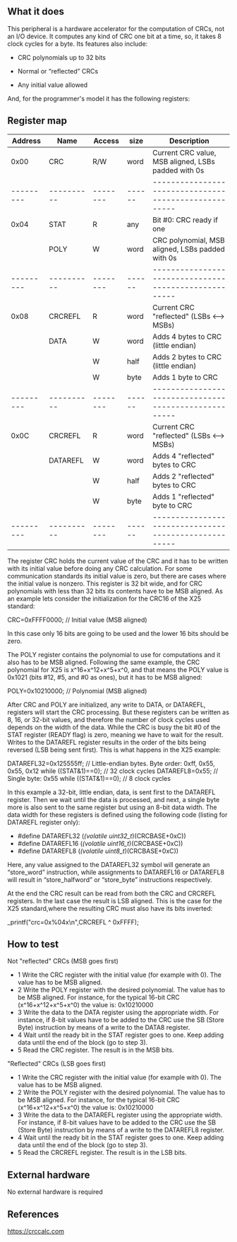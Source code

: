 <!---

This file is used to generate your project datasheet. Please fill in the information below and delete any unused
sections.

You can also include images in this folder and reference them in the markdown. Each image must be less than
512 kb in size, and the combined size of all images must be less than 1 MB.
-->

## What it does

This peripheral is a hardware accelerator for the computation of CRCs, not an I/O device. It computes any kind
 of CRC one bit at a time, so, it takes 8 clock cycles for a byte. Its features also include:

- CRC polynomials up to 32 bits

- Normal or “reflected” CRCs

- Any initial value allowed

And, for the programmer's model it has the following registers:

## Register map

| Address | Name     | Access | size | Description                                         |
|---------|----------|--------|------|-----------------------------------------------------|
| 0x00    | CRC      |  R/W   | word | Current CRC value, MSB aligned, LSBs padded with 0s |
|---------|----------|--------|------|-----------------------------------------------------|
| 0x04    | STAT     |   R    | any  | Bit #0: CRC ready if one                            |
|         | POLY     |   W    | word | CRC polynomial, MSB aligned, LSBs padded with 0s    |
|---------|----------|--------|------|-----------------------------------------------------|
| 0x08    | CRCREFL  |   R    | word | Current CRC "reflected" (LSBs <--> MSBs)            |
|         | DATA     |   W    | word | Adds 4 bytes to CRC (little endian)                 |
|         |          |   W    | half | Adds 2 bytes to CRC (little endian)                 |
|         |          |   W    | byte | Adds 1 byte to CRC                                  |
|---------|----------|--------|------|-----------------------------------------------------|
| 0x0C    | CRCREFL  |   R    | word | Current CRC "reflected" (LSBs <--> MSBs)            |
|         | DATAREFL |   W    | word | Adds 4 "reflected" bytes to CRC                     |
|         |          |   W    | half | Adds 2 "reflected" bytes to CRC                     |
|         |          |   W    | byte | Adds 1 "reflected" byte to CRC                      |
|---------|----------|--------|------|-----------------------------------------------------|

The register CRC holds the current value of the CRC and it has to be written with its initial 
value before doing any CRC calculation. For some communication standards its initial value is 
zero, but there are cases where the initial value is nonzero. This register is 32 bit wide, 
and for CRC polynomials with less than 32 bits its contents have to be MSB aligned. As an 
example lets consider the initialization for the CRC16 of the X25 standard:

CRC=0xFFFF0000;		// Initial value (MSB aligned)

In this case only 16 bits are going to be used and the lower 16 bits should be zero.

The POLY register contains the polynomial to use for computations and it also has to be MSB 
aligned. Following the same example, the CRC polynomial for X25 is x^16+x^12+x^5+x^0, 
and that means the POLY value is 0x1021 (bits #12, #5, and #0 as ones), but it has to be MSB 
aligned:

POLY=0x10210000;		// Polynomial (MSB aligned)

After CRC and POLY are initialized, any write to DATA, or DATAREFL, registers will start 
the CRC processing. But these registers can be written as 8, 16, or 32-bit values, and therefore 
the number of clock cycles used depends on the width of the data. While the CRC is busy the bit #0
of the STAT register (READY flag) is zero, meaning we have to wait for the result. Writes to the 
DATAREFL register results in the order of the bits being reversed (LSB being sent first). This is 
what happens in the X25 example:

DATAREFL32=0x125555ff;   // Little-endian bytes. Byte order: 0xff, 0x55, 0x55, 0x12
while ((STAT&1)==0);     // 32 clock cycles
DATAREFL8=0x55;          // Single byte: 0x55
while ((STAT&1)==0);     // 8 clock cycles

In this example a 32-bit, little endian, data, is sent first to the DATAREFL register. Then we
wait until the data is processed, and next, a single byte more is also sent to the same register
but using an 8-bit data width. The data width for these registers is defined using the following 
code (listing for DATAREFL register only):

- #define DATAREFL32 (*(volatile uint32_t*)(CRCBASE+0xC)) 
- #define DATAREFL16 (*(volatile uint16_t*)(CRCBASE+0xC)) 
- #define DATAREFL8  (*(volatile  uint8_t*)(CRCBASE+0xC))

Here, any value assigned to the DATAREFL32 symbol will generate an “store_word” instruction, while
assignments to DATAREFL16 or DATAREFL8 will result in “store_halfword” or “store_byte” instructions
respectively. 

At the end the CRC result can be read from both the CRC and CRCREFL registers. In the last case 
the result is LSB aligned. This is the case for the X25 standard,where the resulting CRC must also
have its bits inverted:

_printf("crc=0x%04x\n",CRCREFL ^ 0xFFFF);

## How to test

Not "reflected" CRCs (MSB goes first)

- 1  Write the CRC register with the initial value (for example with 0). The value has to be MSB
     aligned.
- 2  Write the POLY register with the desired polynomial. The value has to be MSB aligned. For
     instance, for the typical 16-bit CRC (x^16+x^12+x^5+x^0) the value is: 0x10210000
- 3  Write the data to the DATA register using the appropriate width. For instance, if 8-bit values
     have to be added to the CRC use the SB (Store Byte) instruction by means of a write to the
     DATA8 register.
- 4  Wait until the ready bit in the STAT register goes to one. Keep adding data until the end of
     the block (go to step 3).
- 5  Read the CRC register. The result is in the MSB bits.

"Reflected" CRCs (LSB goes first)

- 1  Write the CRC register with the initial value (for example with 0). The value has to be MSB
     aligned.
- 2  Write the POLY register with the desired polynomial. The value has to be MSB aligned. For
     instance, for the typical 16-bit CRC (x^16+x^12+x^5+x^0) the value is: 0x10210000
- 3  Write the data to the DATAREFL register using the appropriate width. For instance, if 8-bit 
     values have to be added to the CRC use the SB (Store Byte) instruction by means of a write to 
     the DATAREFL8 register.
- 4  Wait until the ready bit in the STAT register goes to one. Keep adding data until the end of
     the block (go to step 3).
- 5  Read the CRCREFL register. The result is in the LSB bits.


## External hardware

No external hardware is required

## References

https://crccalc.com


